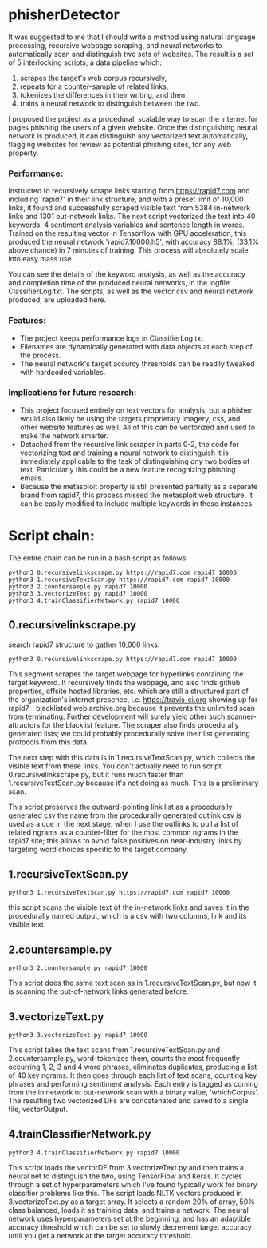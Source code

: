 # phisherDetector
It was suggested to me that I should write a method using natural language processing, recursive webpage scraping, and neural networks to automatically scan and distinguish two sets of websites. The result is a set of 5 interlocking scripts, a data pipeline which: 
1. scrapes the target's web corpus recursively, 
2. repeats for a counter-sample of related links, 
3. tokenizes the differences in their writing, and then 
4. trains a neural network to distinguish between the two.

I proposed the project as a procedural, scalable way to scan the internet for pages phishing the users of a given website. Once the distinguishing neural network is produced, it can distinguish any vectorized text automatically, flagging websites for review as potential phishing sites, for any web property.

### Performance:
Instructed to recursively scrape links starting from https://rapid7.com and including 'rapid7' in their link structure, and with a preset limit of 10,000 links, it found and successfully scraped visible text from 5384 in-network links and 1301 out-network links. The next script vectorized the text into 40 keywords, 4 sentiment analysis variables and sentence length in words. Trained on the resulting vector in Tensorflow with GPU acceleration, this produced the neural network 'rapid7.10000.h5', with accuracy 88.1%, (33.1% above chance) in 7 minutes of training. This process will absolutely scale into easy mass use.

You can see the details of the keyword analysis, as well as the accuracy and completion time of the produced neural networks, in the logfile ClassifierLog.txt. The scripts, as well as the vector csv and neural network produced, are uploaded here. 

### Features:
* The project keeps performance logs in ClassifierLog.txt
* Filenames are dynamically generated with data objects at each step of the process.
* The neural network's target accurcy thresholds can be readily tweaked with hardcoded variables.

### Implications for future research:
* This project focused entirely on text vectors for analysis, but a phisher would also likely be using the targets proprietary imagery, css, and other website features as well. All of this can be vectorized and used to make the network smarter.
* Detached from the recursive link scraper in parts 0-2, the code for vectorizing text and training a neural network to distinguish it is immediately applicable to the task of distinguishing *any* two bodies of text. Particularly this could be a new feature recognizing phishing emails.
* Because the metasploit property is still presented partially as a separate brand from rapid7, this process missed the metasploit web structure. It can be easily modified to include multiple keywords in these instances.

# Script chain:
The entire chain can be run in a bash script as follows:
```
python3 0.recursivelinkscrape.py https://rapid7.com rapid7 10000 
python3 1.recursiveTextScan.py https://rapid7.com rapid7 10000
python3 2.countersample.py rapid7 10000
python3 3.vectorizeText.py rapid7 10000
python3 4.trainClassifierNetwork.py rapid7 10000
```
## 0.recursivelinkscrape.py
search rapid7 structure to gather 10,000 links:
```
python3 0.recursivelinkscrape.py https://rapid7.com rapid7 10000 
```
This segment scrapes the target webpage for hyperlinks containing the target keyword.
It recursively finds the webpage, and also finds github properties, offsite hosted libraries, etc. which are still a structured part of the organization's internet presence, i.e. https://travis-ci.org showing up for rapid7. 
I blacklisted web.archive.org because it prevents the unlimited scan from terminating. Further development will surely yield other such scanner-attractors for the blacklist feature.
The scraper also finds procedurally generated lists; we could probably procedurally solve their list generating protocols from this data.

The next step with this data is in 1.recursiveTextScan.py, which collects the visible text from these links. You don't actually need to run script 0.recursivelinkscrape.py, but it runs much faster than 1.recursiveTextScan.py because it's not doing as much. This is a preliminary scan.

This script preserves the outward-pointing link list as a procedurally generated csv the name from the procedurally generated outlink csv is used as a cue in the next stage, when I use the outlinks to pull a list of related ngrams as a counter-filter for the most common ngrams in the rapid7 site; this allows to avoid false positives on near-industry links by targeting word choices specific to the target company.

## 1.recursiveTextScan.py
```
python3 1.recursiveTextScan.py https://rapid7.com rapid7 10000
```
this script scans the visible text of the in-network links and saves it in the procedurally named output, which is a csv with two columns, link and its visible text.

## 2.countersample.py
```
python3 2.countersample.py rapid7 10000
```
This script does the same text scan as in 1.recursiveTextScan.py, but now it is scanning the out-of-network links generated before.

## 3.vectorizeText.py
```
python3 3.vectorizeText.py rapid7 10000
```
This script takes the text scans from 1.recursiveTextScan.py and 2.countersample.py, word-tokenizes them, counts the most frequently occurring 1, 2, 3 and 4 word phrases, eliminates duplicates, producing a list of 40 key ngrams. It then goes through each list of text scans, counting key phrases and performing sentiment analysis. Each entry is tagged as coming from the in network or out-network scan with a binary value, 'whichCorpus'. The resulting two vectorized DFs are concatenated and saved to a single file, vectorOutput.

## 4.trainClassifierNetwork.py
```
python3 4.trainClassifierNetwork.py rapid7 10000
```
This script loads the vectorDF from 3.vectorizeText.py and then trains a neural net to distinguish the two, using TensorFlow and Keras. It cycles through a set of hyperparameters which I've found typically work for binary classifier problems like this.
The script loads NLTK vectors produced in 3.vectorizeText.py as a target array.
It selects a random 20% of array, 50% class balanced, loads it as training data, and trains a network. The neural network uses hyperparameters set at the beginning, and has an adaptible accuracy threshold which can be set to slowly decrement target accuracy until you get a network at the target accuracy threshold.
